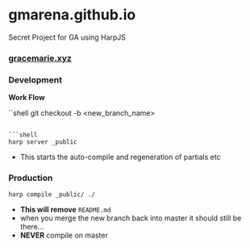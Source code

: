 # gmarena.github.io
Secret Project for GA using HarpJS

### <a href="http://www.gracemarie.xyz" target="_blank">gracemarie.xyz</a>

### Development

**Work Flow**

``shell
git checkout -b <new_branch_name>
```

```shell
harp server _public
```
- This starts the auto-compile and regeneration of partials etc

### Production

```shell
harp compile _public/ ./
```
- **This will remove** `README.md`
- when you merge the new branch back into master it should still be there...
- **NEVER** compile on master